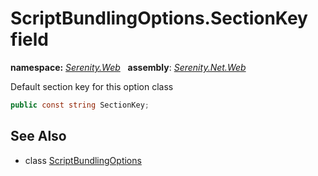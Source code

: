 # ScriptBundlingOptions.SectionKey field
**namespace:** *[Serenity.Web](../../README.md#serenity.web-namespace)*   **assembly**: *[Serenity.Net.Web](../../README.md)*

Default section key for this option class

```csharp
public const string SectionKey;
```

## See Also

* class [ScriptBundlingOptions](../ScriptBundlingOptions.md)